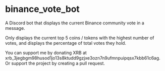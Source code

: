 # binance_vote_bot
A Discord bot that displays the current Binance community vote in a message.

Only displays the current top 5 coins / tokens with the highest number of votes, and displays the percentage of total votes they hold.

You can support me by donating XRB at xrb_3jegbgm98husod1jo13s8ktudd9gzjxe3ozn7n9ufmnpuipqsx7kbb61c6ag.
Or support the project by creating a pull request.

